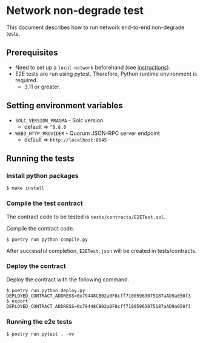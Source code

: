 # Network non-degrade test

This document describes how to run network end-to-end non-degrade tests.

## Prerequisites

- Need to set up a `local-network` beforehand (see [instructions](https://github.com/BoostryJP/ibet-Network/tree/develop/local-network)).
- E2E tests are run using pytest. Therefore, Python runtime environment is required.
  - 3.11 or greater.

## Setting environment variables

- `SOLC_VERSION_PRAGMA` - Solc version 
  - default => `^0.8.0`
- `WEB3_HTTP_PROVIDER` - Quorum JSON-RPC server endpoint
  - default => `http://localhost:8545`
  
## Running the tests

### Install python packages

```shell
$ make install
```

### Compile the test contract

The contract code to be tested is `tests/contracts/E2ETest.sol`.

Compile the contract code.

````shell
$ poetry run python compile.py
````

After successful completion, `E2ETest.json` will be created in tests/contracts.

### Deploy the contract

Deploy the contract with the following command.

```shell
$ poetry run python deploy.py
DEPLOYED_CONTRACT_ADDRESS=0x79448CB02a0F8cff71005963075187aAD9a050f3
$ export DEPLOYED_CONTRACT_ADDRESS=0x79448CB02a0F8cff71005963075187aAD9a050f3
```

### Running the e2e tests

```shell
$ poetry run pytest . -vv
```
